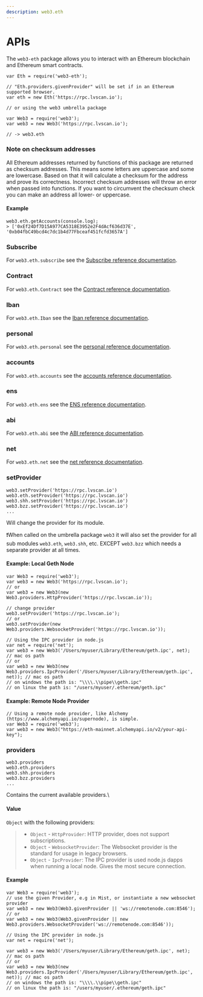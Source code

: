 ```yaml
---
description: web3.eth
---
```


# APIs

The `web3-eth` package allows you to interact with an Ethereum blockchain and Ethereum smart contracts.

```
var Eth = require('web3-eth');

// "Eth.providers.givenProvider" will be set if in an Ethereum supported browser.
var eth = new Eth('https://rpc.lvscan.io');

// or using the web3 umbrella package

var Web3 = require('web3');
var web3 = new Web3('https://rpc.lvscan.io');

// -> web3.eth
```



### Note on checksum addresses

All Ethereum addresses returned by functions of this package are returned as checksum addresses. This means some letters are uppercase and some are lowercase. Based on that it will calculate a checksum for the address and prove its correctness. Incorrect checksum addresses will throw an error when passed into functions. If you want to circumvent the checksum check you can make an address all lower- or uppercase.



#### Example

```
web3.eth.getAccounts(console.log);
> ['0xEf24Df7D15A977CA5318E3952e2F4dAcf636d37E', '0xb04fbC49bcd4c7dc1b4d77Fbceaf451fcfd3657A']
```



### Subscribe

For `web3.eth.subscribe` see the [Subscribe reference documentation](https://web3js.readthedocs.io/en/v1.8.2/web3-eth-subscribe.html#eth-subscribe).

### Contract

For `web3.eth.Contract` see the [Contract reference documentation](https://web3js.readthedocs.io/en/v1.8.2/web3-eth-contract.html#eth-contract).

### Iban

For `web3.eth.Iban` see the [Iban reference documentation](https://web3js.readthedocs.io/en/v1.8.2/web3-eth-iban.html#eth-iban).

### personal

For `web3.eth.personal` see the [personal reference documentation](https://web3js.readthedocs.io/en/v1.8.2/web3-eth-personal.html#eth-personal).

### accounts

For `web3.eth.accounts` see the [accounts reference documentation](https://web3js.readthedocs.io/en/v1.8.2/web3-eth-accounts.html#eth-accounts).

### ens

For `web3.eth.ens` see the [ENS reference documentation](https://web3js.readthedocs.io/en/v1.8.2/web3-eth-ens.html#eth-ens).

### abi

For `web3.eth.abi` see the [ABI reference documentation](https://web3js.readthedocs.io/en/v1.8.2/web3-eth-abi.html#eth-abi).

### net

For `web3.eth.net` see the [net reference documentation](https://web3js.readthedocs.io/en/v1.8.2/web3-eth-net.html#eth-net).

### setProvider

```
web3.setProvider('https://rpc.lvscan.io')
web3.eth.setProvider('https://rpc.lvscan.io')
web3.shh.setProvider('https://rpc.lvscan.io')
web3.bzz.setProvider('https://rpc.lvscan.io')
...
```



Will change the provider for its module.

❗️When called on the umbrella package `web3` it will also set the provider for all sub modules `web3.eth`, `web3.shh`, etc. EXCEPT `web3.bzz` which needs a separate provider at all times.



#### Example: Local Geth Node

```
var Web3 = require('web3');
var web3 = new Web3('https://rpc.lvscan.io');
// or
var web3 = new Web3(new Web3.providers.HttpProvider('https://rpc.lvscan.io'));

// change provider
web3.setProvider('https://rpc.lvscan.io');
// or
web3.setProvider(new Web3.providers.WebsocketProvider('https://rpc.lvscan.io'));

// Using the IPC provider in node.js
var net = require('net');
var web3 = new Web3('/Users/myuser/Library/Ethereum/geth.ipc', net); // mac os path
// or
var web3 = new Web3(new Web3.providers.IpcProvider('/Users/myuser/Library/Ethereum/geth.ipc', net)); // mac os path
// on windows the path is: "\\\\.\\pipe\\geth.ipc"
// on linux the path is: "/users/myuser/.ethereum/geth.ipc"
```



#### Example: Remote Node Provider

```
// Using a remote node provider, like Alchemy (https://www.alchemyapi.io/supernode), is simple.
var Web3 = require('web3');
var web3 = new Web3("https://eth-mainnet.alchemyapi.io/v2/your-api-key");
```



### providers

```
web3.providers
web3.eth.providers
web3.shh.providers
web3.bzz.providers
...
```

Contains the current available providers.\


#### Value

`Object` with the following providers:

> * `Object` - `HttpProvider`: HTTP provider, does not support subscriptions.
> * `Object` - `WebsocketProvider`: The Websocket provider is the standard for usage in legacy browsers.
> * `Object` - `IpcProvider`: The IPC provider is used node.js dapps when running a local node. Gives the most secure connection.



#### Example

```
var Web3 = require('web3');
// use the given Provider, e.g in Mist, or instantiate a new websocket provider
var web3 = new Web3(Web3.givenProvider || 'ws://remotenode.com:8546');
// or
var web3 = new Web3(Web3.givenProvider || new Web3.providers.WebsocketProvider('ws://remotenode.com:8546'));

// Using the IPC provider in node.js
var net = require('net');

var web3 = new Web3('/Users/myuser/Library/Ethereum/geth.ipc', net); // mac os path
// or
var web3 = new Web3(new Web3.providers.IpcProvider('/Users/myuser/Library/Ethereum/geth.ipc', net)); // mac os path
// on windows the path is: "\\\\.\\pipe\\geth.ipc"
// on linux the path is: "/users/myuser/.ethereum/geth.ipc"
```






































